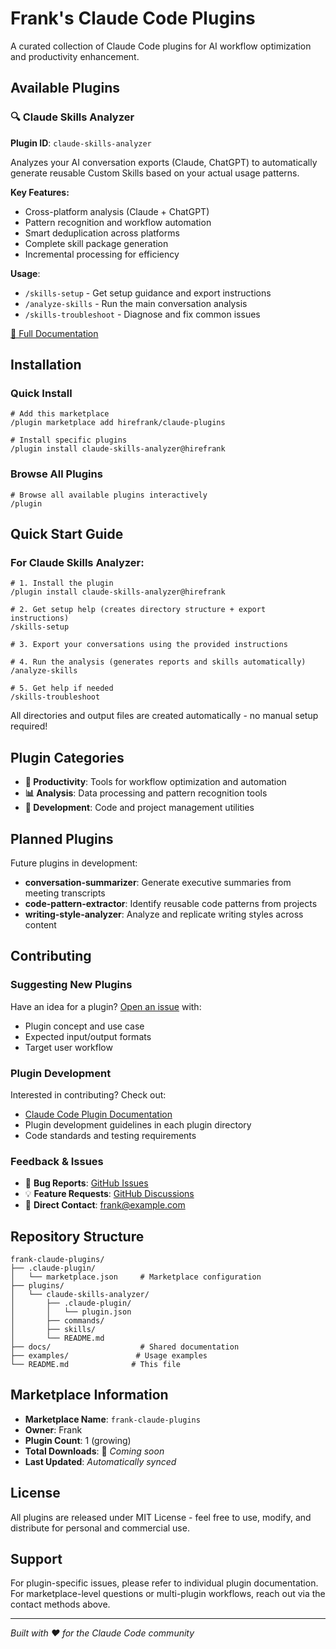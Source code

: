 # Frank's Claude Code Plugins

A curated collection of Claude Code plugins for AI workflow optimization and productivity enhancement.

## Available Plugins

### 🔍 Claude Skills Analyzer
**Plugin ID**: `claude-skills-analyzer`

Analyzes your AI conversation exports (Claude, ChatGPT) to automatically generate reusable Custom Skills based on your actual usage patterns.

**Key Features:**
- Cross-platform analysis (Claude + ChatGPT)
- Pattern recognition and workflow automation
- Smart deduplication across platforms
- Complete skill package generation
- Incremental processing for efficiency

**Usage**: 
- `/skills-setup` - Get setup guidance and export instructions
- `/analyze-skills` - Run the main conversation analysis  
- `/skills-troubleshoot` - Diagnose and fix common issues

[📖 Full Documentation](./plugins/claude-skills-analyzer/README.md)

## Installation

### Quick Install
```shell
# Add this marketplace
/plugin marketplace add hirefrank/claude-plugins

# Install specific plugins
/plugin install claude-skills-analyzer@hirefrank
```

### Browse All Plugins
```shell
# Browse all available plugins interactively
/plugin
```

## Quick Start Guide

### For Claude Skills Analyzer:
```shell
# 1. Install the plugin
/plugin install claude-skills-analyzer@hirefrank

# 2. Get setup help (creates directory structure + export instructions)
/skills-setup

# 3. Export your conversations using the provided instructions

# 4. Run the analysis (generates reports and skills automatically)
/analyze-skills

# 5. Get help if needed
/skills-troubleshoot
```

All directories and output files are created automatically - no manual setup required!

## Plugin Categories

- **🎯 Productivity**: Tools for workflow optimization and automation
- **📊 Analysis**: Data processing and pattern recognition tools
- **🔧 Development**: Code and project management utilities

## Planned Plugins

Future plugins in development:
- **conversation-summarizer**: Generate executive summaries from meeting transcripts
- **code-pattern-extractor**: Identify reusable code patterns from projects
- **writing-style-analyzer**: Analyze and replicate writing styles across content

## Contributing

### Suggesting New Plugins
Have an idea for a plugin? [Open an issue](https://github.com/hirefrank/claude-plugins/issues) with:
- Plugin concept and use case
- Expected input/output formats
- Target user workflow

### Plugin Development
Interested in contributing? Check out:
- [Claude Code Plugin Documentation](https://docs.anthropic.com/en/docs/claude-code/plugins)
- Plugin development guidelines in each plugin directory
- Code standards and testing requirements

### Feedback & Issues
- 🐛 **Bug Reports**: [GitHub Issues](https://github.com/hirefrank/claude-plugins/issues)
- 💡 **Feature Requests**: [GitHub Discussions](https://github.com/hirefrank/claude-plugins/discussions)
- 📧 **Direct Contact**: frank@example.com

## Repository Structure

```
frank-claude-plugins/
├── .claude-plugin/
│   └── marketplace.json     # Marketplace configuration
├── plugins/
│   └── claude-skills-analyzer/
│       ├── .claude-plugin/
│       │   └── plugin.json
│       ├── commands/
│       ├── skills/
│       └── README.md
├── docs/                    # Shared documentation
├── examples/               # Usage examples
└── README.md              # This file
```

## Marketplace Information

- **Marketplace Name**: `frank-claude-plugins`
- **Owner**: Frank
- **Plugin Count**: 1 (growing)
- **Total Downloads**: 🔄 *Coming soon*
- **Last Updated**: *Automatically synced*

## License

All plugins are released under MIT License - feel free to use, modify, and distribute for personal and commercial use.

## Support

For plugin-specific issues, please refer to individual plugin documentation. For marketplace-level questions or multi-plugin workflows, reach out via the contact methods above.

---

*Built with ❤️ for the Claude Code community*